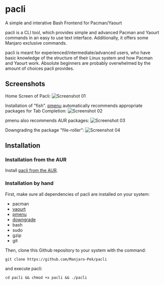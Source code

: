 # pacli
A simple and interative Bash Frontend for Pacman/Yaourt

pacli is a CLI tool, which provides simple and advanced Pacman and Yaourt commands in an easy to use text interface. Additionally, it offers some Manjaro exclusive commands.

pacli is meant for experienced/intermediate/advanced users, who have basic knowledge of the structure of their Linux system and how Pacman and Yaourt work. Absolute beginners are probably overwhelmed by the amount of choices pacli provides.


## Screenshots

Home Screen of Pacli:
![Screenshot 01](http://i.imgur.com/eqXZWrC.png)

Installation of "fish". [pmenu](https://github.com/sgtpep/pmenu) automatically recommends appropriate packages for Tab Completion:
![Screenshot 02](http://i.imgur.com/Q2um0ac.png)

pmenu also recommends AUR packages:
![Screenshot 03](http://i.imgur.com/wbO9LmB.png)

Downgrading the package "file-roller":
![Screenshot 04](http://i.imgur.com/kKzqbSl.png)


## Installation

### Installation from the AUR
Install [pacli from the AUR](https://aur.archlinux.org/packages/pacli/).

### Installation by hand
First, make sure all dependencies of pacli are installed on your system:
- pacman
- [yaourt](https://wiki.archlinux.org/index.php/Yaourt)
- [pmenu](https://aur.archlinux.org/packages/pmenu/)
- [downgrade](https://aur.archlinux.org/packages/downgrade/)
- bash
- sudo
- gzip
- git

Then, clone this Github repository to your system with the command:
```
git clone https://github.com/Manjaro-Pek/pacli
```
and execute pacli:
```
cd pacli && chmod +x pacli && ./pacli
```
